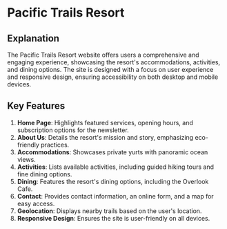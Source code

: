 # Pacific Trails Resort

## Explanation

The Pacific Trails Resort website offers users a comprehensive and engaging experience, showcasing the resort's accommodations, activities, and dining options. The site is designed with a focus on user experience and responsive design, ensuring accessibility on both desktop and mobile devices.

## Key Features

1. **Home Page**: Highlights featured services, opening hours, and subscription options for the newsletter.
2. **About Us**: Details the resort's mission and story, emphasizing eco-friendly practices.
3. **Accommodations**: Showcases private yurts with panoramic ocean views.
4. **Activities**: Lists available activities, including guided hiking tours and fine dining options.
5. **Dining**: Features the resort's dining options, including the Overlook Cafe.
6. **Contact**: Provides contact information, an online form, and a map for easy access.
7. **Geolocation**: Displays nearby trails based on the user's location.
8. **Responsive Design**: Ensures the site is user-friendly on all devices.
